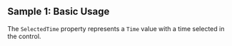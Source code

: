 ## Sample 1: Basic Usage

The `SelectedTime` property represents a `Time` value with a time selected in the control.